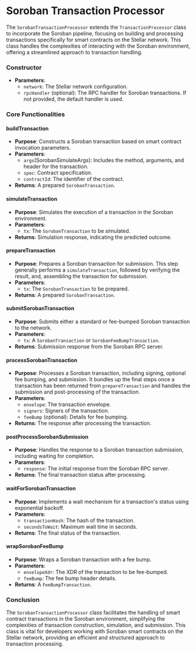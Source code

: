 # Soroban Transaction Processor

The `SorobanTransactionProcessor` extends the `TransactionProcessor` class to incorporate the Soroban pipeline, focusing on building and processing transactions specifically for smart contracts on the Stellar network. This class handles the complexities of interacting with the Soroban environment, offering a streamlined approach to transaction handling.

### Constructor

* **Parameters**:
  * `network`: The Stellar network configuration.
  * `rpcHandler` (optional): The RPC handler for Soroban transactions. If not provided, the default handler is used.

### Core Functionalities

#### buildTransaction

* **Purpose**: Constructs a Soroban transaction based on smart contract invocation parameters.
* **Parameters**:
  * `args`(SorobanSimulateArgs): Includes the method, arguments, and header for the transaction.
  * `spec`: Contract specification.
  * `contractId`: The identifier of the contract.
* **Returns**: A prepared `SorobanTransaction`.

#### simulateTransaction

* **Purpose**: Simulates the execution of a transaction in the Soroban environment.
* **Parameters**:
  * `tx`: The `SorobanTransaction` to be simulated.
* **Returns**: Simulation response, indicating the predicted outcome.

#### prepareTransaction

* **Purpose**: Prepares a Soroban transaction for submission. This step generally performs a `simulateTransaction`, followed by verifying the result, and, assembling the transaction for submission.
* **Parameters**:
  * `tx`: The `SorobanTransaction` to be prepared.
* **Returns**: A prepared `SorobanTransaction`.

#### submitSorobanTransaction

* **Purpose**: Submits either a standard or fee-bumped Soroban transaction to the network.
* **Parameters**:
  * `tx`: A `SorobanTransaction` or `SorobanFeeBumpTransaction`.
* **Returns**: Submission response from the Soroban RPC server.

#### processSorobanTransaction

* **Purpose**: Processes a Soroban transaction, including signing, optional fee bumping, and submission. It bundles up the final steps once a transaction has been returned from `prepareTransaction` and handles the submission and post-processing of the transaction.
* **Parameters**:
  * `envelope`: The transaction envelope.
  * `signers`: Signers of the transaction.
  * `feeBump` (optional): Details for fee bumping.
* **Returns**: The response after processing the transaction.

#### postProcessSorobanSubmission

* **Purpose**: Handles the response to a Soroban transaction submission, including waiting for completion.
* **Parameters**:
  * `response`: The initial response from the Soroban RPC server.
* **Returns**: The final transaction status after processing.

#### waitForSorobanTransaction

* **Purpose**: Implements a wait mechanism for a transaction's status using exponential backoff.
* **Parameters**:
  * `transactionHash`: The hash of the transaction.
  * `secondsToWait`: Maximum wait time in seconds.
* **Returns**: The final status of the transaction.

#### wrapSorobanFeeBump

* **Purpose**: Wraps a Soroban transaction with a fee bump.
* **Parameters**:
  * `envelopeXdr`: The XDR of the transaction to be fee-bumped.
  * `feeBump`: The fee bump header details.
* **Returns**: A `FeeBumpTransaction`.

### Conclusion

The `SorobanTransactionProcessor` class facilitates the handling of smart contract transactions in the Soroban environment, simplifying the complexities of transaction construction, simulation, and submission. This class is vital for developers working with Soroban smart contracts on the Stellar network, providing an efficient and structured approach to transaction processing.
